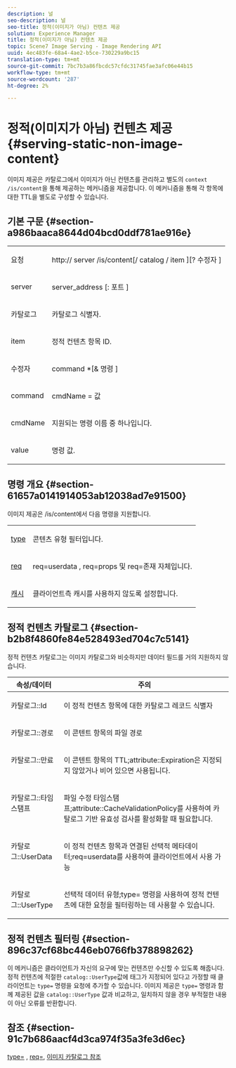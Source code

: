 ```yaml
---
description: 널
seo-description: 널
seo-title: 정적(이미지가 아님) 컨텐츠 제공
solution: Experience Manager
title: 정적(이미지가 아님) 컨텐츠 제공
topic: Scene7 Image Serving - Image Rendering API
uuid: 4ec483fe-68a4-4ae2-b5ce-730229a9bc15
translation-type: tm+mt
source-git-commit: 7bc7b3a86fbcdc57cfdc31745fae3afc06e44b15
workflow-type: tm+mt
source-wordcount: '287'
ht-degree: 2%

---
```



# 정적(이미지가 아님) 컨텐츠 제공{#serving-static-non-image-content}

이미지 제공은 카탈로그에서 이미지가 아닌 컨텐츠를 관리하고 별도의 `context /is/content`을 통해 제공하는 메커니즘을 제공합니다. 이 메커니즘을 통해 각 항목에 대한 TTL을 별도로 구성할 수 있습니다.

## 기본 구문 {#section-a986baaca8644d04bcd0ddf781ae916e}

<table id="simpletable_4A6249F0C40747339524323EB0831CE4"> 
 <tr class="strow"> 
  <td class="stentry"> <p> <span class="codeph"> <span class="varname"> 요청  </span> </span> </p> </td> 
  <td class="stentry"> <p> <span class="codeph"> http://  <span class="varname"> server  </span>/is/content[/  <span class="varname"> catalog  </span>/  <span class="varname"> item  </span>][? <span class="varname"> 수정자  </span>]  </span> </p> </td> 
 </tr> 
 <tr class="strow"> 
  <td class="stentry"> <p> <span class="codeph"> <span class="varname"> server  </span> </span> </p> </td> 
  <td class="stentry"> <p> <span class="codeph"> <span class="varname"> server_address  </span>[: <span class="varname"> 포트  </span>]  </span> </p> </td> 
 </tr> 
 <tr class="strow"> 
  <td class="stentry"> <p> <span class="codeph"> <span class="varname"> 카탈로그  </span> </span> </p> </td> 
  <td class="stentry"> <p>카탈로그 식별자. </p> </td> 
 </tr> 
 <tr class="strow"> 
  <td class="stentry"> <p> <span class="codeph"> <span class="varname"> item  </span> </span> </p> </td> 
  <td class="stentry"> <p>정적 컨텐츠 항목 ID. </p> </td> 
 </tr> 
 <tr class="strow"> 
  <td class="stentry"> <p> <span class="codeph"> <span class="varname"> 수정자  </span> </span> </p> </td> 
  <td class="stentry"> <p> <span class="codeph"> <span class="varname"> command  </span>*[&amp;  <span class="varname"> 명령  </span>]  </span> </p> </td> 
 </tr> 
 <tr class="strow"> 
  <td class="stentry"> <p> <span class="codeph"> <span class="varname"> command  </span> </span> </p> </td> 
  <td class="stentry"> <p> <span class="codeph"> <span class="varname"> cmdName  </span>=  <span class="varname"> 값  </span> </span> </p> </td> 
 </tr> 
 <tr class="strow"> 
  <td class="stentry"> <p> <span class="codeph"> <span class="varname"> cmdName  </span> </span> </p> </td> 
  <td class="stentry"> <p>지원되는 명령 이름 중 하나입니다. </p> </td> 
 </tr> 
 <tr class="strow"> 
  <td class="stentry"> <p> <span class="codeph"> <span class="varname"> value  </span> </span> </p> </td> 
  <td class="stentry"> <p>명령 값. </p> </td> 
 </tr> 
</table>

## 명령 개요 {#section-61657a0141914053ab12038ad7e91500}

이미지 제공은 /is/content에서 다음 명령을 지원합니다.

<table id="simpletable_1D96BA1AB5394B3C9B91D46617AFC0FA"> 
 <tr class="strow"> 
  <td class="stentry"> <a href="../../../../../is-api/http-ref/image-serving-api-ref/c-http-protocol-reference/c-command-reference/r-type.md#reference-89094fd1c50c444eb082cd266769cccb" type="reference" format="dita" scope="local"> type </a> </td> 
  <td class="stentry"> <p>콘텐츠 유형 필터입니다. </p> </td> 
 </tr> 
 <tr class="strow"> 
  <td class="stentry"> <a href="../../../../../is-api/http-ref/image-serving-api-ref/c-http-protocol-reference/c-command-reference/r-req/r-req.md#reference-907cdb4a97034db7ad94695f25552e76" type="reference" format="dita" scope="local"> req  </a> </td> 
  <td class="stentry"> <p> <span class="codeph"> req=userdata  </span>,  <span class="codeph"> req=props  </span>및  <span class="codeph"> req=존재  </span> 자체입니다. </p> </td> 
 </tr> 
 <tr class="strow"> 
  <td class="stentry"> <a href="../../../../../is-api/http-ref/image-serving-api-ref/c-http-protocol-reference/c-command-reference/r-is-http-cache.md#reference-168189bee4ce4d1189d427891f22be2e" type="reference" format="dita" scope="local"> 캐시  </a> </td> 
  <td class="stentry"> <p>클라이언트측 캐시를 사용하지 않도록 설정합니다. </p> </td> 
 </tr> 
</table>

## 정적 컨텐츠 카탈로그 {#section-b2b8f4860fe84e528493ed704c7c5141}

정적 컨텐츠 카탈로그는 이미지 카탈로그와 비슷하지만 데이터 필드를 거의 지원하지 않습니다.

<table id="table_3B111EC3AA1044FB9B659FD54BADDC39"> 
 <thead> 
  <tr> 
   <th class="entry"> <b> 속성/데이터</b> </th> 
   <th class="entry"> <b> 주의</b> </th> 
  </tr> 
 </thead>
 <tbody> 
  <tr valign="top"> 
   <td> <p> <span class="codeph"> 카탈로그::Id  </span> </p> </td> 
   <td> <p> 이 정적 컨텐츠 항목에 대한 카탈로그 레코드 식별자 </p> </td> 
  </tr> 
  <tr valign="top"> 
   <td> <p> <span class="codeph"> 카탈로그::경로  </span> </p> </td> 
   <td> <p> 이 콘텐트 항목의 파일 경로 </p> </td> 
  </tr> 
  <tr valign="top"> 
   <td> <p> <span class="codeph"> 카탈로그::만료  </span> </p> </td> 
   <td> <p> 이 콘텐트 항목의 TTL;attribute::Expiration은 지정되지 않았거나 비어 있으면 사용됩니다. </p> </td> 
  </tr> 
  <tr valign="top"> 
   <td> <p> <span class="codeph"> 카탈로그::타임스탬프  </span> </p> </td> 
   <td> <p> 파일 수정 타임스탬프;attribute::CacheValidationPolicy를 사용하여 카탈로그 기반 유효성 검사를 활성화할 때 필요합니다. </p> </td> 
  </tr> 
  <tr valign="top"> 
   <td> <p> <span class="codeph"> 카탈로그::UserData  </span> </p> </td> 
   <td> <p> 이 정적 컨텐츠 항목과 연결된 선택적 메타데이터;req=userdata를 사용하여 클라이언트에서 사용 가능 </p> </td> 
  </tr> 
  <tr valign="top"> 
   <td> <p> <span class="codeph"> 카탈로그::UserType  </span> </p> </td> 
   <td> <p> 선택적 데이터 유형;type= 명령을 사용하여 정적 컨텐츠에 대한 요청을 필터링하는 데 사용할 수 있습니다. </p> </td> 
  </tr> 
 </tbody> 
</table>

## 정적 컨텐츠 필터링 {#section-896c37cf68bc446eb0766fb378898262}

이 메커니즘은 클라이언트가 자신의 요구에 맞는 컨텐츠만 수신할 수 있도록 해줍니다. 정적 컨텐츠에 적절한 `catalog::UserType`값에 태그가 지정되어 있다고 가정할 때 클라이언트는 `type=` 명령을 요청에 추가할 수 있습니다. 이미지 제공은 `type=` 명령과 함께 제공된 값을 `catalog::UserType` 값과 비교하고, 일치하지 않을 경우 부적절한 내용이 아닌 오류를 반환합니다.

## 참조 {#section-91c7b686aacf4d3ca974f35a3fe3d6ec}

[type=](../../../../../is-api/http-ref/image-serving-api-ref/c-http-protocol-reference/c-command-reference/r-type.md#reference-89094fd1c50c444eb082cd266769cccb) ,  [req=](../../../../../is-api/http-ref/image-serving-api-ref/c-http-protocol-reference/c-command-reference/r-req/r-req.md#reference-907cdb4a97034db7ad94695f25552e76),  [이미지 카탈로그 참조](../../../../../is-api/image-catalog/image-serving-api-ref/c-image-catalog-reference/c-overview/c-overview.md#concept-9ce2b6a133de45f783e95cabc5810ac3)
